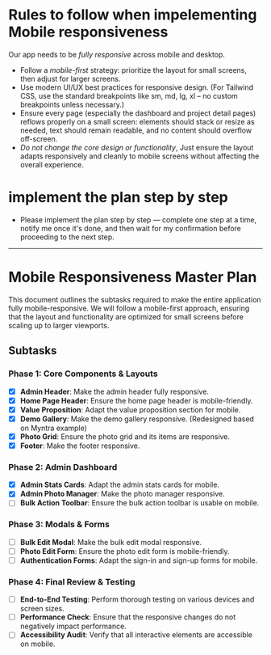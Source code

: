 # Rules to follow when impelementing Mobile responsiveness
Our app needs to be *fully responsive* across mobile and desktop.

- Follow a *mobile-first* strategy: prioritize the layout for small screens, then adjust for larger screens.
- Use modern UI/UX best practices for responsive design. (For Tailwind CSS, use the standard breakpoints like sm, md, lg, xl – no custom breakpoints unless necessary.)
- Ensure every page (especially the dashboard and project detail pages) reflows properly on a small screen: elements should stack or resize as needed, text should remain readable, and no content should overflow off-screen.
- *Do not change the core design or functionality*, Just ensure the layout adapts responsively and cleanly to mobile screens without affecting the overall experience.

# implement the plan step by step 
- Please implement the plan step by step — complete one step at a time, notify me once it's done, and then wait for my confirmation before proceeding to the next step.

------------------------------------------
# Mobile Responsiveness Master Plan

This document outlines the subtasks required to make the entire application fully mobile-responsive. We will follow a mobile-first approach, ensuring that the layout and functionality are optimized for small screens before scaling up to larger viewports.

## Subtasks

### Phase 1: Core Components & Layouts

- [x] **Admin Header**: Make the admin header fully responsive.
- [x] **Home Page Header**: Ensure the home page header is mobile-friendly.
- [x] **Value Proposition**: Adapt the value proposition section for mobile.
- [x] **Demo Gallery**: Make the demo gallery responsive. (Redesigned based on Myntra example)
- [x] **Photo Grid**: Ensure the photo grid and its items are responsive.
- [x] **Footer**: Make the footer responsive.

### Phase 2: Admin Dashboard

- [x] **Admin Stats Cards**: Adapt the admin stats cards for mobile.
- [x] **Admin Photo Manager**: Make the photo manager responsive.
- [ ] **Bulk Action Toolbar**: Ensure the bulk action toolbar is usable on mobile.

### Phase 3: Modals & Forms

- [ ] **Bulk Edit Modal**: Make the bulk edit modal responsive.
- [ ] **Photo Edit Form**: Ensure the photo edit form is mobile-friendly.
- [ ] **Authentication Forms**: Adapt the sign-in and sign-up forms for mobile.

### Phase 4: Final Review & Testing

- [ ] **End-to-End Testing**: Perform thorough testing on various devices and screen sizes.
- [ ] **Performance Check**: Ensure that the responsive changes do not negatively impact performance.
- [ ] **Accessibility Audit**: Verify that all interactive elements are accessible on mobile.
